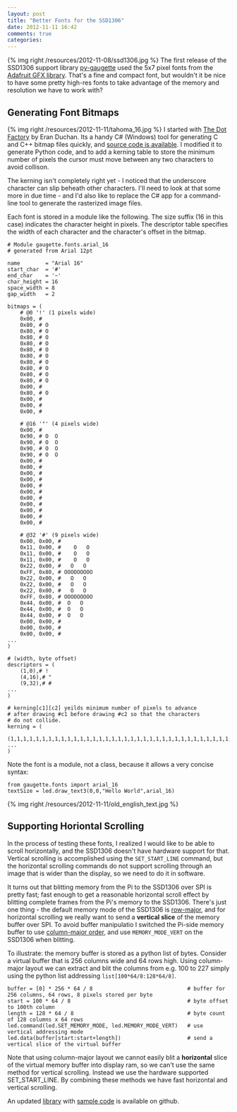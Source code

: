 ```yaml
---
layout: post
title: "Better Fonts for the SSD1306"
date: 2012-11-11 16:42
comments: true
categories: 
---
```


{% img right /resources/2012-11-08/ssd1306.jpg %}
The first release of the SSD1306 support library [py-gaugette](https://github.com/guyc/py-gaugette)
used the 5x7 pixel fonts from the 
[Adafruit GFX library](https://github.com/adafruit/Adafruit-GFX-Library/blob/master/glcdfont.c).
That's a fine and compact font, but wouldn't it be nice to have some pretty high-res fonts
to take advantage of the memory and resolution we have to work with?

Generating Font Bitmaps
-----------------------

{% img right /resources/2012-11-11/tahoma_16.jpg %}
I started with [The Dot Factory](http://www.pavius.net/2009/07/the-dot-factory-an-lcd-font-and-image-generator/) by Eran Duchan.  Its a handy C# (Windows) tool for generating C and C++ bitmap files quickly, and [source code is available](https://github.com/pavius/The-Dot-Factory).  I modified it to generate Python code, and to add a kerning table to store the minimum number of pixels the cursor must move between any two characters to avoid collison.  

The kerning isn't completely right yet  - I noticed that the underscore character can slip beheath other characters.  I'll need to look at that some more in due time - and I'd also like to replace the C# app for a command-line tool to generate the rasterized image files.

Each font is stored in a module like the following.  The size suffix (16 in this case) indicates the character height in pixels.
The descriptor table specifies the width of each character and the character's offset in the bitmap.

```
# Module gaugette.fonts.arial_16
# generated from Arial 12pt                                                                                                         

name        = "Arial 16"
start_char  = '#'
end_char    = '~'
char_height = 16
space_width = 8
gap_width   = 2

bitmaps = (
    # @0 '!' (1 pixels wide)
    0x00, #  
    0x80, # O
    0x80, # O
    0x80, # O
    0x80, # O
    0x80, # O
    0x80, # O
    0x80, # O
    0x80, # O
    0x80, # O
    0x80, # O
    0x00, #  
    0x80, # O
    0x00, #  
    0x00, #  
    0x00, #  

    # @16 '"' (4 pixels wide)
    0x00, #     
    0x90, # O  O
    0x90, # O  O
    0x90, # O  O
    0x90, # O  O
    0x00, #     
    0x00, #     
    0x00, #     
    0x00, #     
    0x00, #     
    0x00, #     
    0x00, #     
    0x00, #     
    0x00, #     
    0x00, #     
    0x00, #     

    # @32 '#' (9 pixels wide)
    0x00, 0x00, #          
    0x11, 0x00, #    O   O 
    0x11, 0x00, #    O   O 
    0x11, 0x00, #    O   O 
    0x22, 0x00, #   O   O  
    0xFF, 0x80, # OOOOOOOOO
    0x22, 0x00, #   O   O  
    0x22, 0x00, #   O   O  
    0x22, 0x00, #   O   O  
    0xFF, 0x80, # OOOOOOOOO
    0x44, 0x00, #  O   O   
    0x44, 0x00, #  O   O   
    0x44, 0x00, #  O   O   
    0x00, 0x00, #          
    0x00, 0x00, #          
    0x00, 0x00, #          
...
)

# (width, byte offset)
descriptors = (
    (1,0),# !
    (4,16),# "
    (9,32),# #
...
)

# kerning[c1][c2] yeilds minimum number of pixels to advance
# after drawing #c1 before drawing #c2 so that the characters
# do not collide.
kerning = (
    (1,1,1,1,1,1,1,1,1,1,1,1,1,1,1,1,1,1,1,1,1,1,1,1,1,1,1,1,1,1,1,1,1,1,1,1,1,1,1,1,1,1,1,1,1,1,1,1,1,1,1,1,1,1,1,1,1,1,1,1,1,1,0,1,1,1,1,1,1,1,1,1,1,0,1,1,1,1,1,1,1,1,1,1,1,1,1,1,1,1,1,1,1,1,),
...
)
```

Note the font is a module, not a class, because it allows a very concise syntax:

```
from gaugette.fonts import arial_16
textSize = led.draw_text3(0,0,"Hello World",arial_16)
```

{% img right /resources/2012-11-11/old_english_text.jpg %}

Supporting Horiontal Scrolling
------------------------------

In the process of testing these fonts, I realized I would like to be able to scroll horizontally,
and the SSD1306 doesn't have hardware support for that.  Vertical scrolling is accomplished using
the ```SET_START_LINE``` command, but the horizontal scrolling commands do not support scrolling
through an image that is wider than the display, so we need to do it in software.

It turns out that blitting memory from the Pi to the SSD1306 over SPI is pretty fast; fast enough
to get a reasonable horizontal scroll effect by blitting complete frames from the Pi's
memory to the SSD1306.  There's just one thing - the default memory mode of the
SSD1306 is [row-major](http://en.wikipedia.org/wiki/Row-major_order), and 
for horizontal scrolling we really want to send a __vertical slice__ of the memory buffer
over SPI.  To avoid buffer manipulatio I switched the Pi-side memory buffer to use
[column-major order](http://en.wikipedia.org/wiki/Column-major_order#Column-major_order),
and use ```MEMORY_MODE_VERT``` on the SSD1306 when blitting.

To illustrate: the memory buffer is stored as a python list of bytes.  Consider a virtual
buffer that is 256 columns wide and 64 rows high.  Using column-major layout
we can extract and blit the columns from e.g. 100 to 227 simply using the python
list addressing ```list[100*64/8:128*64/8]```.

```
buffer = [0] * 256 * 64 / 8                              # buffer for 256 columns, 64 rows, 8 pixels stored per byte
start = 100 * 64 / 8                                     # byte offset to 100th column
length = 128 * 64 / 8                                    # byte count of 128 columns x 64 rows
led.command(led.SET_MEMORY_MODE, led.MEMORY_MODE_VERT)   # use vertical addressing mode
led.data(buffer[start:start+length])                     # send a vertical slice of the virtual buffer
```

Note that using column-major layout we cannot easily blit a __horizontal__
slice of the virtual memory buffer into display ram, so we can't use the same method for
vertical scrolling.  Instead we use the hardware supported SET_START_LINE.  By combining
these methods we have fast horizontal and vertical scrolling.
 
An updated [library](https://github.com/guyc/py-gaugette) with [sample code](https://github.com/guyc/py-gaugette/blob/master/samples/font_test.py) is available on github.
